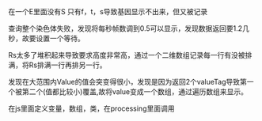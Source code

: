 在一个E里面没有S 只有f，t，s导致基因显示不出来，但又被记录

查询整个染色体失败，发现将每秒帧数调到0.5可以显示，发现数据返回要1.2几秒，故要设置一个等待。

Rs太多了堆积起来导致要求高度非常高，通过一个二维数组记录每一行有没被排满，将Rs排满一行再排另一行。

发现在大范围内Value的值会突变得很小，发现是因为返回2个valueTag导致第一个被第二个(值都比较小)覆盖,故将value变成一个数组，通过遍历数组来显示。

在js里面定义变量，数组，类，在processing里面调用
